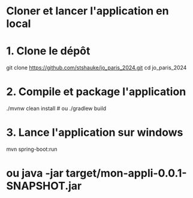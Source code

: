 # Cloner et lancer l'application en local

# 1. Clone le dépôt
git clone https://github.com/stshauke/jo_paris_2024.git
cd jo_paris_2024

# 2. Compile et package l'application
./mvnw clean install    # ou ./gradlew build

# 3. Lance l'application sur windows
mvn spring-boot:run
# ou java -jar target/mon-appli-0.0.1-SNAPSHOT.jar
